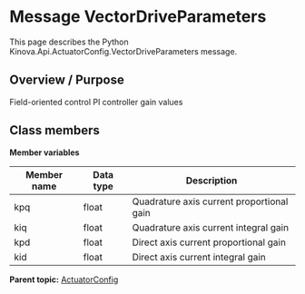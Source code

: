 # Message VectorDriveParameters

This page describes the Python Kinova.Api.ActuatorConfig.VectorDriveParameters message.

## Overview / Purpose

Field-oriented control PI controller gain values

## Class members

 **Member variables** 

|Member name|Data type|Description|
|-----------|---------|-----------|
|kpq|float|Quadrature axis current proportional gain|
|kiq|float|Quadrature axis current integral gain|
|kpd|float|Direct axis current proportional gain|
|kid|float|Direct axis current integral gain|

**Parent topic:** [ActuatorConfig](../references/summary_ActuatorConfig.md)

